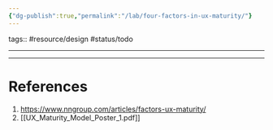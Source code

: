 ```yaml
---
{"dg-publish":true,"permalink":"/lab/four-factors-in-ux-maturity/"}
---
```


tags:: #resource/design #status/todo  

---



---
# References
1. https://www.nngroup.com/articles/factors-ux-maturity/
2. [[UX_Maturity_Model_Poster_1.pdf]]